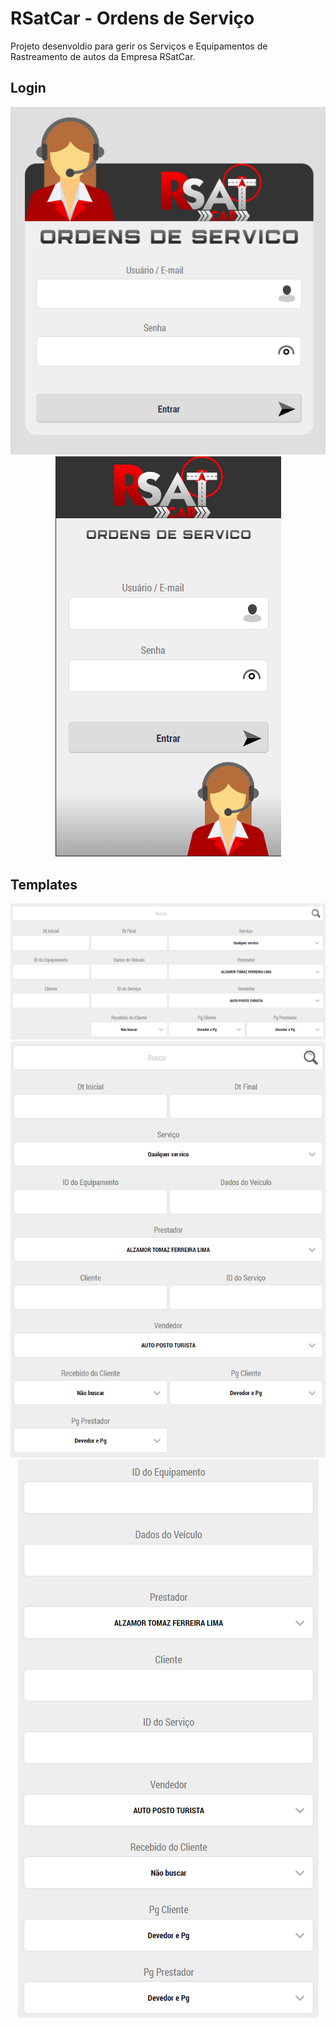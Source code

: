 # RSatCar - Ordens de Serviço
Projeto desenvoldio para gerir os Serviços e Equipamentos de Rastreamento de autos da Empresa RSatCar.

## Login
<div align='center'>
<img src='img/preview_tela_login1.png' border=0 />
<img src='img/preview_tela_login2.png' border=0 />
</div>

## Templates
<div align='center'>
<img src='img/preview_template1.png' border=0 />
<img src='img/preview_template2.png' border=0 />
<img src='img/preview_template3.png' border=0 />
</div>

<!--
Preview do README.md
https://markdownlivepreview.com
-->